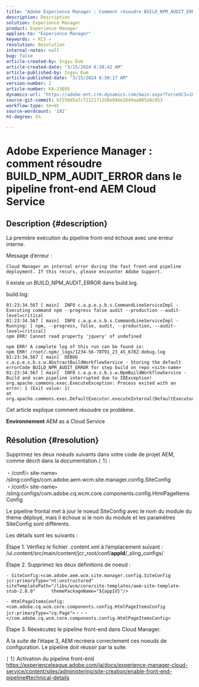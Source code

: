 ```yaml
---
title: "Adobe Experience Manager : Comment résoudre BUILD_NPM_AUDIT_ERROR dans le pipeline front-end AEM Cloud Service"
description: Description
solution: Experience Manager
product: Experience Manager
applies-to: "Experience Manager"
keywords: « KCS »
resolution: Resolution
internal-notes: null
bug: false
article-created-by: Ingyu Eum
article-created-date: "3/15/2024 6:38:42 AM"
article-published-by: Ingyu Eum
article-published-date: "3/15/2024 6:50:17 AM"
version-number: 1
article-number: KA-23895
dynamics-url: "https://adobe-ent.crm.dynamics.com/main.aspx?forceUCI=1&pagetype=entityrecord&etn=knowledgearticle&id=5bfb09a4-96e2-ee11-904c-6045bd045872"
source-git-commit: bf258d5a7cf222171350e946e2649aa005d4c053
workflow-type: tm+mt
source-wordcount: '182'
ht-degree: 5%

---
```


# Adobe Experience Manager : comment résoudre BUILD_NPM_AUDIT_ERROR dans le pipeline front-end AEM Cloud Service

## Description {#description}


La première exécution du pipeline front-end échoue avec une erreur interne.

Message d’erreur :


```
Cloud Manager an internal error during the fast front-end pipeline deployment. If this recurs, please encounter Adobe Support.
```


Il existe un BUILD_NPM_AUDIT_ERROR dans build.log.

build.log:


```
01:23:34.567 [ main]  INFO c.a.p.e.s.b.s.CommandLineServiceImpl - Executing command npm --progress false audit --production --audit-level=critical
01:23:34.567 [ main]  INFO c.a.p.e.s.b.s.CommandLineServiceImpl - Running: [ npm, --progress, false, audit, --production, --audit-level=critical] 
npm ERR! Cannot read property 'jquery' of undefined

npm ERR! A complete log of this run can be found in:
npm ERR! /root/.npm/_logs/1234-56-78T91_23_45_678Z-debug.log
01:23:34.567 [ main]  DEBUG c.a.p.e.s.b.s.w.AbstractBuildWorkflowService - Storing the default errorCode BUILD_NPM_AUDIT_ERROR for step build on repo <site-name>
01:23:34.567 [ main]  INFO c.a.p.e.s.b.s.w.NpmBuildWorkflowService - Build and scan pipeline interrupted due to IOException!
org.apache.commons.exec.ExecuteException: Process exited with an error: 1 (Exit value: 1)
at org.apache.commons.exec.DefaultExecutor.executeInternal(DefaultExecutor.java:404)
```


Cet article explique comment résoudre ce problème.

<b>Environnement</b>
AEM as a Cloud Service


## Résolution {#resolution}


Supprimez les deux noeuds suivants dans votre code de projet AEM, comme décrit dans la documentation.`[` 1`]` :

・/conf/`<` site-name`>` /sling:configs/com.adobe.aem.wcm.site.manager.config.SiteConfig ・/conf/`<` site-name`>` /sling:configs/com.adobe.cq.wcm.core.components.config.HtmlPageItemsConfig

Le pipeline frontal met à jour le noeud SiteConfig avec le nom du module du thème déployé, mais il échoue si le nom du module et les paramètres SiteConfig sont différents.

Les détails sont les suivants :

Étape 1. Vérifiez le fichier .content.xml à l’emplacement suivant : /ui.content/src/main/content/jcr_root/conf/__appId__/_sling_configs/

Étape 2. Supprimez les deux définitions de noeud :


```
- SiteConfig:<com.adobe.aem.wcm.site.manager.config.SiteConfig      jcr:primaryType="nt:unstructured"      siteTemplatePath="/libs/wcm/core/site-templates/aem-site-template-stub-2.0.0"      themePackageName="${appId}"/>
```



```
- HtmlPageItemsConfig:<com.adobe.cq.wcm.core.components.config.HtmlPageItemsConfig      jcr:primaryType="cq:Page">・・・</com.adobe.cq.wcm.core.components.config.HtmlPageItemsConfig>
```


Étape 3. Réexécutez le pipeline front-end dans Cloud Manager.

À la suite de l’étape 3, AEM recréera correctement ces noeuds de configuration. Le pipeline doit réussir par la suite.

`[` 1`]`  Activation du pipeline front-end https://experienceleague.adobe.com/ja/docs/experience-manager-cloud-service/content/sites/administering/site-creation/enable-front-end-pipeline#technical-details
